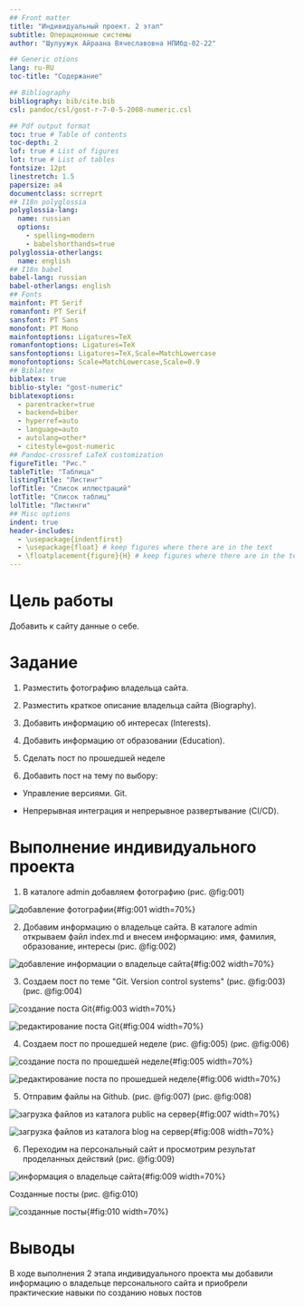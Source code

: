 ```yaml
---
## Front matter
title: "Индивидуальный проект. 2 этап"
subtitle: Операционные системы
author: "Шулуужук Айраана Вячеславовна НПИбд-02-22"

## Generic otions
lang: ru-RU
toc-title: "Содержание"

## Bibliography
bibliography: bib/cite.bib
csl: pandoc/csl/gost-r-7-0-5-2008-numeric.csl

## Pdf output format
toc: true # Table of contents
toc-depth: 2
lof: true # List of figures
lot: true # List of tables
fontsize: 12pt
linestretch: 1.5
papersize: a4
documentclass: scrreprt
## I18n polyglossia
polyglossia-lang:
  name: russian
  options:
	- spelling=modern
	- babelshorthands=true
polyglossia-otherlangs:
  name: english
## I18n babel
babel-lang: russian
babel-otherlangs: english
## Fonts
mainfont: PT Serif
romanfont: PT Serif
sansfont: PT Sans
monofont: PT Mono
mainfontoptions: Ligatures=TeX
romanfontoptions: Ligatures=TeX
sansfontoptions: Ligatures=TeX,Scale=MatchLowercase
monofontoptions: Scale=MatchLowercase,Scale=0.9
## Biblatex
biblatex: true
biblio-style: "gost-numeric"
biblatexoptions:
  - parentracker=true
  - backend=biber
  - hyperref=auto
  - language=auto
  - autolang=other*
  - citestyle=gost-numeric
## Pandoc-crossref LaTeX customization
figureTitle: "Рис."
tableTitle: "Таблица"
listingTitle: "Листинг"
lofTitle: "Список иллюстраций"
lotTitle: "Список таблиц"
lolTitle: "Листинги"
## Misc options
indent: true
header-includes:
  - \usepackage{indentfirst}
  - \usepackage{float} # keep figures where there are in the text
  - \floatplacement{figure}{H} # keep figures where there are in the text
---
```


# Цель работы

Добавить к сайту данные о себе.

# Задание

1. Разместить фотографию владельца сайта.

2. Разместить краткое описание владельца сайта (Biography).

3. Добавить информацию об интересах (Interests).

4. Добавить информацию от образовании (Education).

5. Сделать пост по прошедшей неделе

6. Добавить пост на тему по выбору:

- Управление версиями. Git.

- Непрерывная интеграция и непрерывное развертывание (CI/CD).

# Выполнение индивидуального проекта 

1. В каталоге admin добавляем фотографию (рис. @fig:001)

![добавление фотографии](image/1.png){#fig:001 width=70%}

2. Добавим информацию о владельце сайта. В каталоге admin открываем файл index.md и внесем информацию: имя, фамилия, образование, интересы (рис. @fig:002)

![добавление информации о владельце сайта](image/2.png){#fig:002 width=70%}

3. Cоздаем пост по теме "Git. Version control systems" (рис. @fig:003) (рис. @fig:004)

![создание поста Git](image/3.jpg){#fig:003 width=70%}

![редактирование поста Git](image/4.png){#fig:004 width=70%}

4. Создаем пост по прошедшей неделе  (рис. @fig:005) (рис. @fig:006)

![создание поста по прошедшей неделе](image/5.jpg){#fig:005 width=70%}

![редактирование поста по прошедшей неделе](image/6.png){#fig:006 width=70%}

5. Отправим файлы на Github. (рис. @fig:007) (рис. @fig:008)

![загрузка файлов из каталога public на сервер](image/7.png){#fig:007 width=70%}

![загрузка файлов из каталога blog на сервер](image/8.png){#fig:008 width=70%}

6. Переходим на персональный сайт и просмотрим результат проделанных действий (рис. @fig:009)

![информация о владельце сайта](image/9.png){#fig:009 width=70%}

Созданные посты (рис. @fig:010)

![cозданные посты](image/10.png){#fig:010 width=70%}

# Выводы

В ходе выполнения 2 этапа индивидуального проекта мы добавили информацию о владельце персонального сайта и приобрели практические навыки по созданию новых постов

